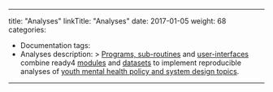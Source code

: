 
---
title: "Analyses"
linkTitle: "Analyses"
date: 2017-01-05
weight: 68
categories: 
- Documentation
tags: 
- Analyses
description: >
  [Programs, sub-routines](/docs/getting-started/software/executables/) and [user-interfaces](/docs/getting-started/software/user-interfaces/) combine ready4 [modules](/docs/getting-started/concepts/module/) and [datasets](docs/datasets/) to implement reproducible analyses of [youth mental health policy and system design topics](/docs/examples/).
---

